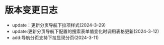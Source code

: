 # 版本变更日志

-   update：更新分页导航下拉项样式(2024-3-29)
-   update:更新分页导航下配置的搜索表单值变化时调用表格更新(2024-3-12)
-   add:导航分页支持下拉显现分页(2024-3-11)
